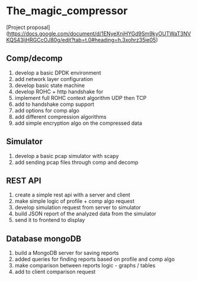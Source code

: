 # The_magic_compressor

[Project proposal] (https://docs.google.com/document/d/1ENyeXnjHYGd9Sm9kyOUTWaT3NVKQS43ljHRGCcOJ80g/edit?tab=t.0#heading=h.3xohrz35ie05)

## Comp/decomp
1. develop a basic DPDK environment
2. add network layer configuration
3. develop basic state machine
4. develop ROHC + http handshake for
5. implement full ROHC context algorithm UDP then TCP
6. add to handshake comp support
7. add options for comp algo
8. add different compression algorithms
9. add simple encryption algo on the compressed data


## Simulator
1. develop a basic pcap simulator with scapy
2. add sending pcap files through comp and decomp


## REST API
1. create a simple rest api with a server and client
2. make simple logic of profile + comp algo request
3. develop simulation request from server to simulator
4. build JSON report of the analyzed data from the simulator
5. send it to frontend to display


## Database mongoDB
1. build a MongoDB server for saving reports
2. added queries for finding reports based on profile and comp algo
3. make comparison between reports logic - graphs / tables
4. add to client comparison request